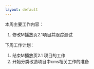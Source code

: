 ```yaml
---
layout: default
---
```


本周主要工作内容：

1. 修改M播放页2.1项目并跟踪测试

下周工作计划：

1. 结束M播放页2.1 项目的工作
2. 开始分类改造项目中cms相关工作的准备

